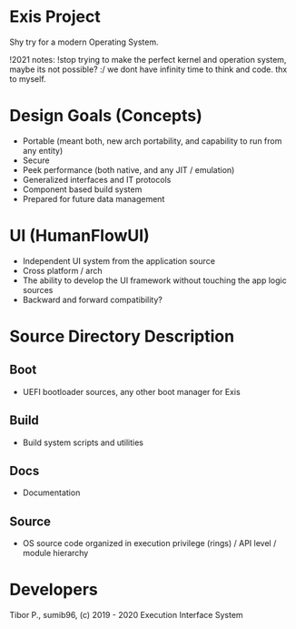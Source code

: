 # Exis Project
Shy try for a modern Operating System.

!2021 notes:
!stop trying to make the perfect kernel and operation system, maybe its not possible? :/ we dont have infinity time to think and code. thx to myself.

# Design Goals (Concepts)
- Portable (meant both, new arch portability, and capability to run from any entity)
- Secure
- Peek performance (both native, and any JIT / emulation)
- Generalized interfaces and IT protocols
- Component based build system
- Prepared for future data management

# UI (HumanFlowUI)
- Independent UI system from the application source
- Cross platform / arch
- The ability to develop the UI framework without touching the app logic sources
- Backward and forward compatibility?

# Source Directory Description
## Boot
- UEFI bootloader sources, any other boot manager for Exis
## Build
- Build system scripts and utilities
## Docs
- Documentation
## Source
- OS source code organized in execution privilege (rings) / API level / module hierarchy

# Developers
Tibor P., sumib96, (c) 2019 - 2020
Execution Interface System
